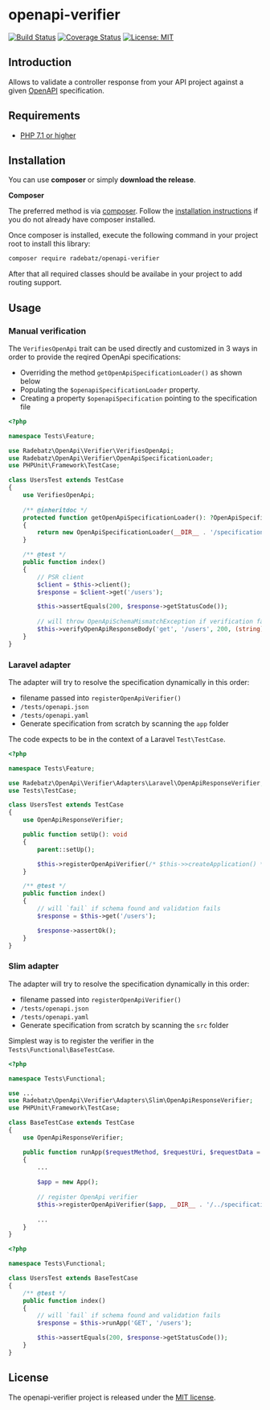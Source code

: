 # openapi-verifier
[![Build Status](https://travis-ci.org/DerManoMann/openapi-verifier.png)](https://travis-ci.org/DerManoMann/openapi-verifier)
[![Coverage Status](https://coveralls.io/repos/github/DerManoMann/openapi-verifier/badge.svg)](https://coveralls.io/github/DerManoMann/openapi-verifier)
[![License: MIT](https://img.shields.io/badge/License-MIT-yellow.svg)](https://opensource.org/licenses/MIT)

## Introduction
Allows to validate a controller response from your API project against a given [OpenAPI](https://www.openapis.org/)
specification. 

## Requirements
* [PHP 7.1 or higher](http://www.php.net/)

## Installation
You can use **composer** or simply **download the release**.

**Composer**

The preferred method is via [composer](https://getcomposer.org). Follow the
[installation instructions](https://getcomposer.org/doc/00-intro.md) if you do not already have
composer installed.

Once composer is installed, execute the following command in your project root to install this library:

```sh
composer require radebatz/openapi-verifier
```
After that all required classes should be availabe in your project to add routing support.

## Usage
### Manual verification
The `VerifiesOpenApi` trait can be used directly and customized in 3 ways in order to provide the reqired OpenApi specifications:
* Overriding the method `getOpenApiSpecificationLoader()` as shown below
* Populating the `$openapiSpecificationLoader` property.
* Creating a property `$openapiSpecification` pointing to the specification file

```php
<?php

namespace Tests\Feature;

use Radebatz\OpenApi\Verifier\VerifiesOpenApi;
use Radebatz\OpenApi\Verifier\OpenApiSpecificationLoader;
use PHPUnit\Framework\TestCase;

class UsersTest extends TestCase
{
    use VerifiesOpenApi;
    
    /** @inheritdoc */
    protected function getOpenApiSpecificationLoader(): ?OpenApiSpecificationLoader
    {
        return new OpenApiSpecificationLoader(__DIR__ . '/specifications/users.yaml');
    }

    /** @test */
    public function index()
    {
        // PSR client
        $client = $this->client();
        $response = $client->get('/users');

        $this->assertEquals(200, $response->getStatusCode());
        
        // will throw OpenApiSchemaMismatchException if verification fails
        $this->verifyOpenApiResponseBody('get', '/users', 200, (string) $response->getBody());
    }
}

```
### Laravel adapter
The adapter will try to resolve the specification dynamically in this order:
* filename passed into `registerOpenApiVerifier()`
* `/tests/openapi.json`
* `/tests/openapi.yaml`
* Generate specification from scratch by scanning the `app` folder

The code expects to be in the context of a Laravel `Test\TestCase`.

```php
<?php

namespace Tests\Feature;

use Radebatz\OpenApi\Verifier\Adapters\Laravel\OpenApiResponseVerifier;
use Tests\TestCase;

class UsersTest extends TestCase
{
    use OpenApiResponseVerifier;

    public function setUp(): void
    {
        parent::setUp();

        $this->registerOpenApiVerifier(/* $this->>createApplication() */ /* , [specification filename] */);
    }

    /** @test */
    public function index()
    {
        // will `fail` if schema found and validation fails
        $response = $this->get('/users');

        $response->assertOk();
    }
}

```

### Slim adapter
The adapter will try to resolve the specification dynamically in this order:
* filename passed into `registerOpenApiVerifier()`
* `/tests/openapi.json`
* `/tests/openapi.yaml`
* Generate specification from scratch by scanning the `src` folder

Simplest way is to register the verifier in the `Tests\Functional\BaseTestCase`.

```php
<?php

namespace Tests\Functional;

use ...
use Radebatz\OpenApi\Verifier\Adapters\Slim\OpenApiResponseVerifier;
use PHPUnit\Framework\TestCase;

class BaseTestCase extends TestCase
{
    use OpenApiResponseVerifier;

    public function runApp($requestMethod, $requestUri, $requestData = null)
    {
        ...
        
        $app = new App();
        
        // register OpenApi verifier
        $this->registerOpenApiVerifier($app, __DIR__ . '/../specifications/users.yaml');
        
        ...
    }
}
```
```php
<?php

namespace Tests\Functional;

class UsersTest extends BaseTestCase
{
    /** @test */
    public function index()
    {
        // will `fail` if schema found and validation fails
        $response = $this->runApp('GET', '/users');

        $this->assertEquals(200, $response->getStatusCode());
    }
}
```

## License
The openapi-verifier project is released under the [MIT license](LICENSE).
